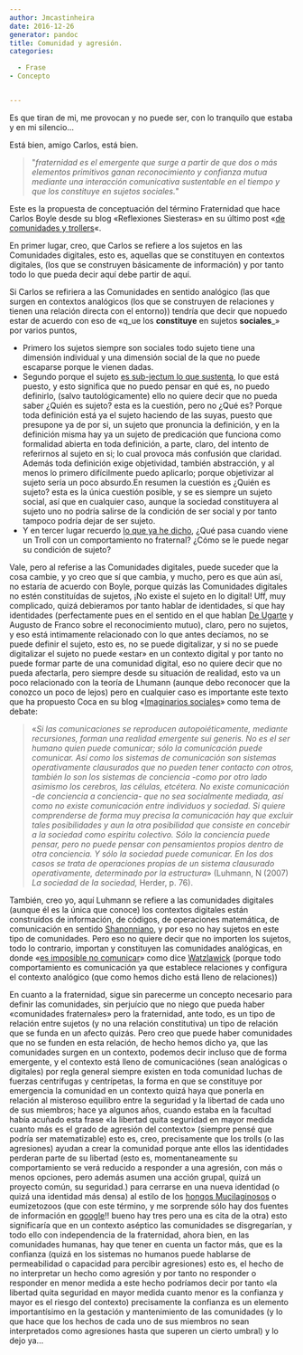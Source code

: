 ```yaml
---
author: Jmcastinheira
date: 2016-12-26
generator: pandoc
title: Comunidad y agresión.
categories:

  - Frase
- Concepto


---
```





Es que tiran de mi, me provocan y no puede ser, con lo tranquilo que
estaba y en mi silencio...

Está bien, amigo Carlos, está bien.

> "*fraternidad es el emergente que surge a partir de que dos o más
> elementos primitivos ganan reconocimiento y confianza mutua mediante
> una interacción comunicativa sustentable en el tiempo y que los
> constituye en sujetos sociales.*"

Este es la propuesta de conceptuación del término Fraternidad que hace
Carlos Boyle desde su blog «Reflexiones Siesteras» en su último post
«[de comunidades y trollers](http://carlosboyle.blogspot.com/2008/06/de-comunidades-y-trolles.html)«.

En primer lugar, creo, que Carlos se refiere a los sujetos en las
Comunidades digitales, esto es, aquellas que se constituyen en contextos
digitales, (los que se construyen básicamente de información) y por
tanto todo lo que pueda decir aquí debe partir de aquí.

Si Carlos se refiriera a las Comunidades en sentido analógico (las que
surgen en contextos analógicos (los que se construyen de relaciones y
tienen una relación directa con el entorno)) tendría que decir que
nopuedo estar de acuerdo con eso de «q_ue los **constituye** en sujetos
**sociales**\_» por varios puntos,

-   Primero los sujetos siempre son sociales todo sujeto tiene una
    dimensión individual y una dimensión social de la que no puede
    escaparse porque le vienen dadas.
  -   Segundo porque el sujeto [es sub-jectum lo que
    sustenta](http://entelequia.bligoo.com/content/view/199717/Sobre_identidad_y_sujeto.html),
    lo que está puesto, y esto significa que no puedo pensar en qué es,
    no puedo definirlo, (salvo tautológicamente) ello no quiere decir
    que no pueda saber ¿Quién es sujeto? esta es la cuestión, pero no
    ¿Qué es? Porque toda definición está ya el sujeto haciendo de las
    suyas, puesto que presupone ya de por si, un sujeto que pronuncia la
    definición, y en la definición misma hay ya un sujeto de predicación
    que funciona como formalidad abierta en toda definición, a parte,
    claro, del intento de referirnos al sujeto en si; lo cual provoca
    más confusión que claridad. Además toda definición exige
    objetividad, también abstracción, y al menos lo primero difícilmente
    puedo aplicarlo; porque objetivizar al sujeto sería un poco
    absurdo.En resumen la cuestión es ¿Quién es sujeto? esta es la única
    cuestión posible, y se es siempre un sujeto social, así que en
    cualquier caso, aunque la sociedad constituyera al sujeto uno no
    podría salirse de la condición de ser social y por tanto tampoco
    podría dejar de ser sujeto.
  -   Y en tercer lugar recuerdo [lo que ya he
    dicho](http://entelequia.bligoo.com/content/view/206271/De_la_Comunidad_y_la_fraternidad.html),
    ¿Qué pasa cuando viene un Troll con un comportamiento no fraternal?
    ¿Cómo se le puede negar su condición de sujeto?

Vale, pero al referise a las Comunidades digitales, puede suceder que la
cosa cambie, y yo creo que sí que cambia, y mucho, pero es que aún así,
no estaría de acuerdo con Boyle, porque quizás las Comunidades digitales
no estén constituídas de sujetos, ¡No existe el sujeto en lo digital!
Uff, muy complicado, quizá debieramos por tanto hablar de identidades,
sí que hay identidades (perfectamente pues en el sentido en el que
hablan [De
Ugarte](http://www.deugarte.com/de-la-identidad-real-a-la-imaginaria) y
Augusto de Franco sobre el reconocimiento mutuo), claro, pero no
sujetos, y eso está intimamente relacionado con lo que antes decíamos,
no se puede definir el sujeto, esto es, no se puede digitalizar, y si no
se puede digitalizar el sujeto no puede «estar» en un contexto digital y
por tanto no puede formar parte de una comunidad digital, eso no quiere
decir que no pueda afectarla, pero siempre desde su situación de
realidad, esto va un poco relacionado con la teoría de Lhumann (aunque
debo reconocer que la conozco un poco de lejos) pero en cualquier caso
es importante este texto que ha propuesto Coca en su blog «[Imaginarios
sociales](http://policontexturas.blogspot.com/2008/04/debate-sobre-luhmann.html)»
como tema de debate:

> «*Si las comunicaciones se reproducen autopoiéticamente, mediante
> recursiones, forman una realidad emergente sui generis. No es el ser
> humano quien puede comunicar; sólo la comunicación puede comunicar.
> Así como los sistemas de comunicación son sistemas operativamente
> clausurados que no pueden tener contacto con otros, también lo son los
> sistemas de conciencia -como por otro lado asimismo los cerebros, las
> células, etcétera. No existe comunicación -de conciencia a conciencia-
> que no sea socialmente mediada, así como no existe comunicación entre
> individuos y sociedad. Si quiere comprenderse de forma muy precisa la
> comunicación hay que excluir tales posibilidades y aun la otra
> posibilidad que consiste en concebir a la sociedad como espíritu
> colectivo. Sólo la conciencia puede pensar, pero no puede pensar con
> pensamientos propios dentro de otra conciencia. Y sólo la sociedad
> puede comunicar. En los dos casos se trata de operaciones propias de
> un sistema clausurado operativamente, determinado por la estructura*»
> (Luhmann, N (2007) *La sociedad de la sociedad,* Herder, p. 76).

También, creo yo, aquí Luhmann se refiere a las comunidades digitales
(aunque él es la única que conoce) los contextos digitales están
construídos de información, de códigos, de operaciones matemática, de
comunicación en sentido
[Shanonniano](http://en.wikipedia.org/wiki/Claude_Shannon), y por eso no
hay sujetos en este tipo de comunidades. Pero eso no quiere decir que no
importen los sujetos, todo lo contrario, importan y constituyen las
comunidades analógicas, en donde «[es imposible no
comunicar](http://www.wikilearning.com/curso_gratis/comunicarse_eficazmente_un_reto_para_todos-axiomas_de_la_comunicacion/16218-3)»
como dice
[Watzlawick](http://entelequia.bligoo.com/content/view/132142/Paul_Watzlawick.html)
(porque todo comportamiento es comunicación ya que establece relaciones
y configura el contexto analógico (que como hemos dicho está lleno de
relaciones))

En cuanto a la fraternidad, sigue sin parecerme un concepto necesario
para definir las comunidades, sin perjuício que no niego que pueda haber
«comunidades fraternales» pero la fraternidad, ante todo, es un tipo de
relación entre sujetos (y no una relación constitutiva) un tipo de
relación que se funda en un afecto quizás. Pero creo que puede haber
comunidades que no se funden en esta relación, de hecho hemos dicho ya,
que las comunidades surgen en un contexto, podemos decir incluso que de
forma emergente, y el contexto está lleno de comunicaciónes (sean
analógicas o digitales) por regla general siempre existen en toda
comunidad luchas de fuerzas centrífugas y centrípetas, la forma en que
se constituye por emergencia la comunidad en un contexto quizá haya que
ponerla en relación al misteroso equilibro entre la seguridad y la
libertad de cada uno de sus miembros; hace ya algunos años, cuando
estaba en la facultad había acuñado esta frase «la libertad quita
seguridad en mayor medida cuanto más es el grado de agresión del
contexto» (siempre pensé que podría ser matematizable) esto es, creo,
precisamente que los trolls (o las agresiones) ayudan a crear la
comunidad porque ante ellos las identidades perderan parte de su
libertad (esto es, momentaneamente su comportamiento se verá reducido a
responder a una agresión, con más o menos opciones, pero además asumen
una acción grupal, quizá un proyecto común, su seguridad.) para cerrarse
en una nueva identidad (o quizá una identidad más densa) al estilo de
los [hongos
Mucilaginosos](http://www.elpais.com/articulo/futuro/Inventario/enigmaticos/hongos/mucilaginosos/elpfutpor/20050615elpepifut_5/Tes)
o eumizetozoos (que con este término, y me sorprende sólo hay dos
fuentes de información en
[google](http://www.google.es/search?q=eumicetozoos&hl=gl&client=firefox-a&rls=org.mozilla:es-ES:official&hs=LZu&filter=0)!!
bueno hay tres pero una es cita de la otra) esto significaría que en un
contexto aséptico las comunidades se disgregarían, y todo ello con
independencia de la fraternidad, ahora bien, en las comunidades humanas,
hay que tener en cuenta un factor más, que es la confianza (quizá en los
sistemas no humanos puede hablarse de permeabilidad o capacidad para
percibir agresiones) esto es, el hecho de no interpretar un hecho como
agresión y por tanto no responder o responder en menor medida a este
hecho podríamos decir por tanto «la libertad quita seguridad en mayor
medida cuanto menor es la confianza y mayor es el riesgo del contexto)
precisamente la confianza es un elemento importantísimo en la gestación
y mantenimiento de las comunidades (y lo que hace que los hechos de cada
uno de sus miembros no sean interpretados como agresiones hasta que
superen un cierto umbral) y lo dejo ya...
